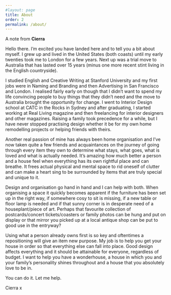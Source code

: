```yaml
---
#layout: page
title: About
order: 2
permalink: /about/
---
```


A note from **Cierra**

Hello there. I’m excited you have landed here and to tell you a bit about myself. I grew up and lived in the United States (both coasts) until my early twenties took me to London for a few years. Next up was a trial move to Australia that has lasted over 15 years (minus one more recent stint living in the English countryside).

I studied English and Creative Writing at Stanford University and my first jobs were in Naming and Branding and then Advertising in San Francisco and London. I realised fairly early on though that I didn’t want to spend my life convincing people to buy things that they didn’t need and the move to Australia brought the opportunity for change. I went to Interior Design school at CATC in the Rocks in Sydney and after graduating, I started working at Real Living magazine and then freelancing for interior designers and other magazines. Raising a family took precedence for a while, but I have never stopped practising design whether it be for my own home remodelling projects or helping friends with theirs.

Another real passion of mine has always been home organisation and I’ve now taken quite a few friends and acquaintances on the journey of going through every item they own to determine what stays, what goes, what is loved and what is actually needed. It’s amazing how much better a person and a house feel when everything has its own rightful place and can breathe. It frees actual physical and mental space to rid oneself of clutter and can make a heart sing to be surrounded by items that are truly special and unique to it.

Design and organisation go hand in hand and I can help with both. When organising a space it quickly becomes apparent if the furniture has been set up in the right way, if somewhere cosy to sit is missing, if a new table or floor lamp is needed and if that sunny corner is in desperate need of a houseplant/piece of art. Perhaps that favourite collection of postcards/concert tickets/coasters or family photos can be hung and put on display or that mirror you picked up at a local antique shop can be put to good use in the entryway?

Using what a person already owns first is so key and oftentimes a repositioning will give an item new purpose. My job is to help you get your house in order so that everything else can fall into place. Good design affects everything and it should be attainable for everyone, regardless of budget. I want to help you have a wonderhouse, a house in which you and your family’s personality shines throughout and a house that you absolutely love to be in.

You can do it. Let me help.

Cierra x
